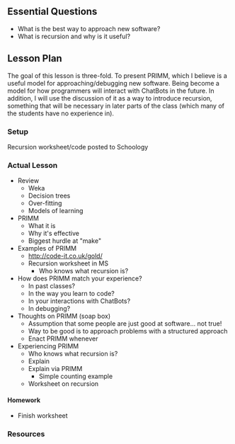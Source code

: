 ## Essential Questions

- What is the best way to approach new software?
- What is recursion and why is it useful?

## Lesson Plan

The goal of this lesson is three-fold. To present PRIMM, which I believe is a
useful model for approaching/debugging new software. Being 
become a model for how programmers will interact with ChatBots in the future.
In addition, I will use the discussion of it as a way to introduce recursion,
something that will be necessary in later parts of the class (which many of
the students have no experience in).

### Setup

Recursion worksheet/code posted to Schoology

### Actual Lesson

- Review
    - Weka
    - Decision trees
    - Over-fitting
    - Models of learning
- PRIMM
    - What it is
    - Why it's effective
    - Biggest hurdle at "make"
- Examples of PRIMM
    - http://code-it.co.uk/gold/
    - Recursion worksheet in MS
        - Who knows what recursion is?
- How does PRIMM match your experience?
    - In past classes?
    - In the way you learn to code?
    - In your interactions with ChatBots?
    - In debugging?
- Thoughts on PRIMM (soap box)
    - Assumption that some people are just good at software... not true!
    - Way to be good is to approach problems with a structured approach
    - Enact PRIMM whenever 
- Experiencing PRIMM
    - Who knows what recursion is?
    - Explain
    - Explain via PRIMM
        - Simple counting example
    - Worksheet on recursion

#### Homework

- Finish worksheet

### Resources